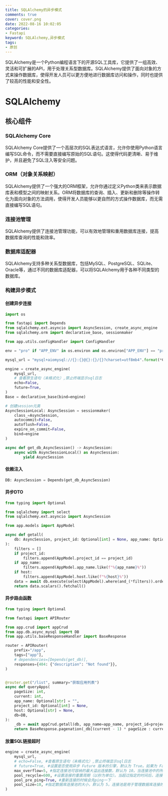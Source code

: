 ```yaml
---
title: SQLAlchemy的异步模式
comments: true
cover: cover.png
date: 2022-08-16 10:02:05
categories:
- Fastapi
keyword: SQLAlchemy,异步模式
tags:
- 原创
---
```


SQLAlchemy是一个Python编程语言下的开源SQL工具库，它提供了一组高效、灵活和可扩展的API，用于处理关系型数据库。SQLAlchemy提供了面向对象的方式来操作数据库，使得开发人员可以更方便地进行数据库访问和操作，同时也提供了较高的性能和安全性。
<!-- more -->

# SQLAlchemy

## 核心组件

### SQLAlchemy Core
SQLAlchemy Core提供了一个高层次的SQL表达式语言，允许你使用Python语言编写SQL命令，而不需要直接编写原始的SQL语句。这使得代码更清晰、易于维护，并且避免了SQL注入等安全问题。

### ORM（对象关系映射）
SQLAlchemy提供了一个强大的ORM框架，允许你通过定义Python类来表示数据库表和模型之间的映射关系。ORM将数据库的查询、插入、更新和删除等操作转化为面向对象的方法调用，使得开发人员能够以更自然的方式操作数据库，而无需直接编写SQL语句。

### 连接池管理
SQLAlchemy提供了连接池管理功能，可以有效地管理和重用数据库连接，提高数据库查询的性能和效率。

### 数据库适配器
SQLAlchemy支持多种关系型数据库，包括MySQL、PostgreSQL、SQLite、Oracle等，通过不同的数据库适配器，可以将SQLAlchemy用于各种不同类型的数据库。

### 构建异步模式

#### 创建异步连接
```python
import os

from fastapi import Depends
from sqlalchemy.ext.asyncio import AsyncSession, create_async_engine
from sqlalchemy.orm import declarative_base, sessionmaker

from app.utils.configHandler import ConfigHandler

env = "pro" if "APP_ENV" in os.environ and os.environ["APP_ENV"] == "production" else "test"

mysql_url = "mysql+aiomysql://{}:{}@{}:{}/{}?charset=utf8mb4".format(*ConfigHandler.getMysqlConfig(env))

engine = create_async_engine(
    mysql_url,
    # 查看原生语句（未格式化）,禁止终端显示sql日志
    echo=False,
    future=True,
)
Base = declarative_base(bind=engine)

# 创建session元类
AsyncSessionLocal: AsyncSession = sessionmaker(
    class_=AsyncSession, 
    autocommit=False, 
    autoflush=False, 
    expire_on_commit=False, 
    bind=engine
)

async def get_db_AsyncSession() -> AsyncSession:
    async with AsyncSessionLocal() as AsyncSession:
        yield AsyncSession
```

#### 依赖注入
```python
DB: AsyncSession = Depends(get_db_AsyncSession)
```

#### 异步DTO
```python
from typing import Optional

from sqlalchemy import select
from sqlalchemy.ext.asyncio import AsyncSession

from app.models import AppModel

async def getall(
    db: AsyncSession, project_id: Optional[int] = None, app_name: Optional[str] = None, host: Optional[str] = None
):
    filters = []
    if project_id:
        filters.append(AppModel.project_id == project_id)
    if app_name:
        filters.append(AppModel.app_name.like(f"%{app_name}%"))
    if host:
        filters.append(AppModel.host.like(f"%{host}%"))
    data = await db.execute(select(AppModel).where(and_(*filters)).order_by(AppModel.id.desc()))
    return data.scalars().fetchall()
```

#### 异步路由函数
```python
from typing import Optional

from fastapi import APIRouter

from app.crud import appCrud
from app.db.async_mysql import DB
from app.utils.baseResponseHandler import BaseResponse

router = APIRouter(
    prefix="/app",
    tags=["app"],
    # dependencies=[Depends(get_db)],
    responses={404: {"description": "Not found"}},
)


@router.get("/list", summary="获取应用列表")
async def queryApps(
    pageSize: int,
    current: int,
    app_name: Optional[str] = "",
    project_id: Optional[int] = None,
    host: Optional[str] = None,
    db=DB,
):
    _db = await appCrud.getall(db, app_name=app_name, project_id=project_id, host=host)
    return BaseResponse.pagenation(_db[(current - 1) * pageSize : current * pageSize], current, len(_db), pageSize)

```

#### 放置SQL链接超时

```python
engine = create_async_engine(
    mysql_url,
    # echo=False, #查看原生语句（未格式化）,禁止终端显示sql日志
    # future=True, #设置是否使用异步 Future 版本的引擎，默认为 True。如果为 False，则会返回同步版本的引擎。
    max_overflow=5, #指定连接池可容纳的最大溢出连接数，默认为 10。当连接池中的所有连接都被占用且达到 pool_size 时，额外的连接将被创建，直到达到 max_overflow 的限制。
    pool_recycle=600, #设置连接的重置周期（以秒为单位）。当超过指定的时间后，连接将被自动关闭并重新创建，以防止连接长时间闲置或出现问题。
    pool_pre_ping=True, #重新连接的时候会先ping一下
    pool_size=10, #指定数据库连接池的大小，默认为 5。连接池是用于管理数据库连接的，可以控制并发访问数据库的连接数量。
)
```


